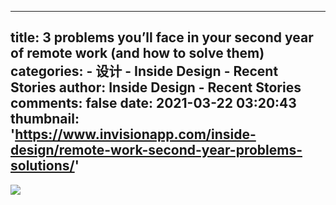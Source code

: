 
---
title: 3 problems you’ll face in your second year of remote work (and how to solve them)
categories: 
    - 设计
    - Inside Design - Recent Stories
author: Inside Design - Recent Stories
comments: false
date: 2021-03-22 03:20:43
thumbnail: 'https://www.invisionapp.com/inside-design/remote-work-second-year-problems-solutions/'
---

<div>   
<img src="https://www.invisionapp.com/inside-design/remote-work-second-year-problems-solutions/" referrerpolicy="no-referrer">  
</div>
            